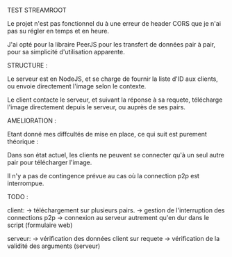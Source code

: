 TEST STREAMROOT

Le projet n'est pas fonctionnel du à une erreur de header CORS que je n'ai pas su
régler en temps et en heure.

J'ai opté pour la libraire PeerJS pour les transfert de données pair à pair,
pour sa simplicité d'utilisation apparente.

STRUCTURE :

Le serveur est en NodeJS, et se charge de fournir la liste d'ID aux clients, ou envoie directement l'image
selon le contexte.

Le client contacte le serveur, et suivant la réponse à sa requete, télécharge l'image directement depuis le serveur,
ou auprès de ses pairs.

AMELIORATION :

Etant donné mes diffcultés de mise en place, ce qui suit est purement théorique :

Dans son état actuel, les clients ne peuvent se connecter qu'à un seul autre pair pour télécharger l'image.

Il n'y a pas de contingence prévue au cas où la connection p2p est interrompue.

TODO :

client: -> téléchargement sur plusieurs pairs.
	-> gestion de l'interruption des connections p2p
	-> connexion au serveur autrement qu'en dur dans le script (formulaire web)

serveur: -> vérification des données client sur requete
	 -> vérification de la validité des arguments (serveur)